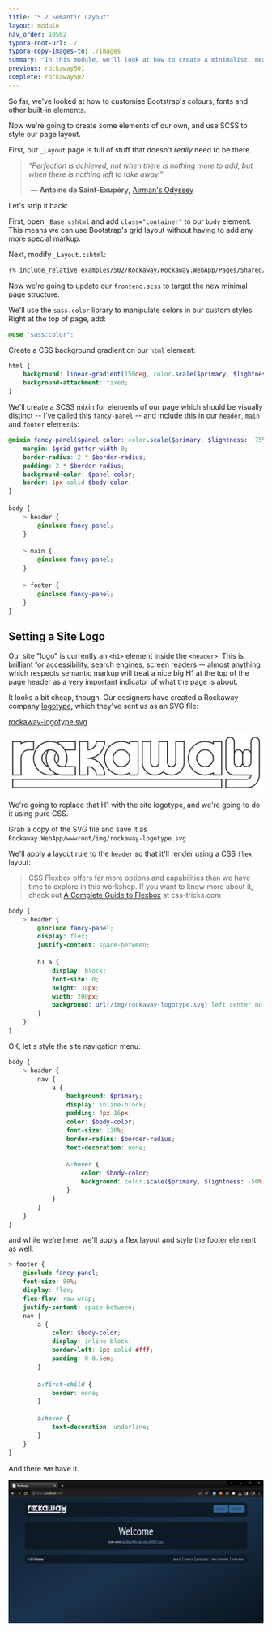 ```yaml
---
title: "5.2 Semantic Layout"
layout: module
nav_order: 10502
typora-root-url: ./
typora-copy-images-to: ./images
summary: "In this module, we'll look at how to create a minimalist, meaningful layout for our frontend web pages."
previous: rockaway501
complete: rockaway502
---
```


So far, we've looked at how to customise Bootstrap's colours, fonts and other built-in elements.

Now we're going to create some elements of our own, and use SCSS to style our page layout.

First, our `_Layout` page is full of stuff that doesn't *really* need to be there.

> *“Perfection is achieved, not when there is nothing more to add, but when there is nothing left to take away.”*
>
> ​	― **Antoine de Saint-Exupéry,** [Airman's Odyssey](https://www.goodreads.com/work/quotes/11753)

Let's strip it back:

First, open `_Base.cshtml` and add `class="container"` to our `body` element. This means we can use Bootstrap's grid layout without having to add any more special markup.

Next, modify `_Layout.cshtml`:

```html
{% include_relative examples/502/Rockaway/Rockaway.WebApp/Pages/Shared/_Layout.cshtml %}
```

Now we're going to update our `frontend.scss` to target the new minimal page structure.

We'll use the `sass.color` library to manipulate colors in our custom styles. Right at the top of page, add:

```scss
@use "sass:color";
```

Create a CSS background gradient on our `html` element:

```scss
html {
	background: linear-gradient(150deg, color.scale($primary, $lightness: -70%) 0%, color.scale($primary, $lightness: -50%) 50%, color.scale($primary, $lightness: -80%) 100%);
	background-attachment: fixed;
}
```

We'll create a SCSS mixin for elements of our page which should be visually distinct -- I've called this `fancy-panel` -- and include this in our `header`, `main` and `footer` elements:

```scss
@mixin fancy-panel($panel-color: color.scale($primary, $lightness: -75%)) {
	margin: $grid-gutter-width 0;
	border-radius: 2 * $border-radius;
	padding: 2 * $border-radius;
	background-color: $panel-color;
	border: 1px solid $body-color;
}

body {
	> header {
		@include fancy-panel;
	}

	> main {
		@include fancy-panel;
	}

	> footer {
		@include fancy-panel;
	}
}
```

## Setting a Site Logo

Our site "logo" is currently an `<h1>` element inside the `<header>`. This is brilliant for accessibility, search engines, screen readers -- almost anything which respects semantic markup will treat a nice big H1 at the top of the page header as a very important indicator of what the page is about.

It looks a bit cheap, though. Our designers have created a Rockaway company [logotype](https://99designs.com/blog/logo-branding/logotype-vs-logomark-vs-logo/), which they've sent us as an SVG file:

[rockaway-logotype.svg](examples/502/Rockaway/Rockaway.WebApp/wwwroot/img/rockaway-logotype.svg)

![Rockaway logotype](examples/502/Rockaway/Rockaway.WebApp/wwwroot/img/rockaway-logotype.svg)

We're going to replace that H1 with the site logotype, and we're going to do it using pure CSS.

Grab a copy of the SVG file and save it as `Rockaway.WebApp/wwwroot/img/rockaway-logotype.svg`

We'll apply a layout rule to the `header` so that it'll render using a CSS `flex` layout:

> CSS Flexbox offers far more options and capabilities than we have time to explore in this workshop. If you want to know more about it, check out [A Complete Guide to Flexbox](https://css-tricks.com/snippets/css/a-guide-to-flexbox/) at css-tricks.com

```scss
body {
	> header {
		@include fancy-panel;
		display: flex;
		justify-content: space-between;

		h1 a {
			display: block;
			font-size: 0;
			height: 38px;
			width: 200px;
			background: url(/img/rockaway-logotype.svg) left center no-repeat;
		}
	}
}
```

OK, let's style the site navigation menu:

```scss
body {
	> header {
        nav {
			a {
				background: $primary;
				display: inline-block;
				padding: 4px 16px;
				color: $body-color;
				font-size: 120%;
				border-radius: $border-radius;
				text-decoration: none;

				&:hover {
					color: $body-color;
					background: color.scale($primary, $lightness: -50%);
				}
			}
		}
    }
}
```

and while we're here, we'll apply a flex layout and style the footer element as well:

```scss
> footer {
    @include fancy-panel;
    font-size: 80%;
    display: flex;
	flex-flow: row wrap;
    justify-content: space-between;
    nav {
        a {
            color: $body-color;
            display: inline-block;
            border-left: 1px solid #fff;
            padding: 0 0.5em;
        }

        a:first-child {
            border: none;
        }

        a:hover {
            text-decoration: underline;
        }
    }
}
```

And there we have it.

![image-20231015214829846](images/image-20231015214829846.png)







